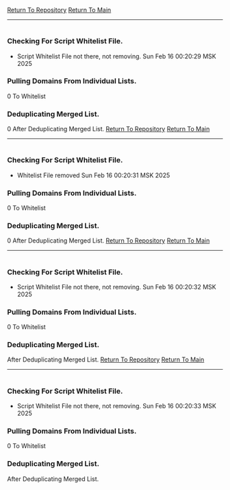 [Return To Repository](https://github.com/ElkyBoy/piholeparser/)
[Return To Main](https://github.com/ElkyBoy/piholeparser/blob/master/RecentRunLogs/Mainlog.md)
____________________________________
# 
### Checking For Script Whitelist File.
* Script Whitelist File not there, not removing. Sun Feb 16 00:20:29 MSK 2025
### Pulling Domains From Individual Lists.
0 To Whitelist
### Deduplicating Merged List.
0 After Deduplicating Merged List.
[Return To Repository](https://github.com/ElkyBoy/piholeparser/)
[Return To Main](https://github.com/ElkyBoy/piholeparser/blob/master/RecentRunLogs/Mainlog.md)
____________________________________
# 
### Checking For Script Whitelist File.
* Whitelist File removed Sun Feb 16 00:20:31 MSK 2025
### Pulling Domains From Individual Lists.
0 To Whitelist
### Deduplicating Merged List.
0 After Deduplicating Merged List.
[Return To Repository](https://github.com/ElkyBoy/piholeparser/)
[Return To Main](https://github.com/ElkyBoy/piholeparser/blob/master/RecentRunLogs/Mainlog.md)
____________________________________
# 
### Checking For Script Whitelist File.
* Script Whitelist File not there, not removing. Sun Feb 16 00:20:32 MSK 2025
### Pulling Domains From Individual Lists.
0 To Whitelist
### Deduplicating Merged List.
 After Deduplicating Merged List.
[Return To Repository](https://github.com/ElkyBoy/piholeparser/)
[Return To Main](https://github.com/ElkyBoy/piholeparser/blob/master/RecentRunLogs/Mainlog.md)
____________________________________
# 
### Checking For Script Whitelist File.
* Script Whitelist File not there, not removing. Sun Feb 16 00:20:33 MSK 2025
### Pulling Domains From Individual Lists.
0 To Whitelist
### Deduplicating Merged List.
 After Deduplicating Merged List.
